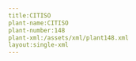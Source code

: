 ```yaml
---
title:CITISO
plant-name:CITISO
plant-number:148
plant-xml:/assets/xml/plant148.xml
layout:single-xml
---
```

